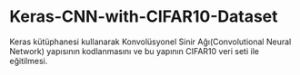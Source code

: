 # Keras-CNN-with-CIFAR10-Dataset
 Keras kütüphanesi kullanarak Konvolüsyonel Sinir Ağı(Convolutional Neural Network) yapısının kodlanmasını ve bu yapının CIFAR10 veri seti ile eğitilmesi.
